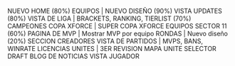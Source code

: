 NUEVO HOME (80%)
EQUIPOS | NUEVO DISEÑO (90%)
VISTA UPDATES (80%)
VISTA DE LIGA | BRACKETS, RANKING, TIERLIST (70%)
CAMPEONES
COPA XFORCE | SUPER COPA XFORCE
EQUIPOS SECTOR 11 (60%)
PAGINA DE MVP  | Mostrar MVP por equipo
RONDAS | Nuevo diseño (20%)
SECCION CREADORES
VISTA DE PARTIDOS | MVPS, BANS, WINRATE
LICENCIAS UNITES | 3ER REVISION
MAPA UNITE
SELECTOR DRAFT
BLOG DE NOTICIAS
VISTA JUGADOR


